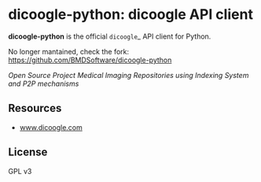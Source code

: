 # dicoogle-python: dicoogle API client

**dicoogle-python** is the official `dicoogle`_ API client for Python.


No longer mantained, check the fork: https://github.com/BMDSoftware/dicoogle-python

*Open Source Project Medical Imaging Repositories using Indexing System and P2P mechanisms*



Resources
---------

* www.dicoogle.com

License
-------

GPL v3


